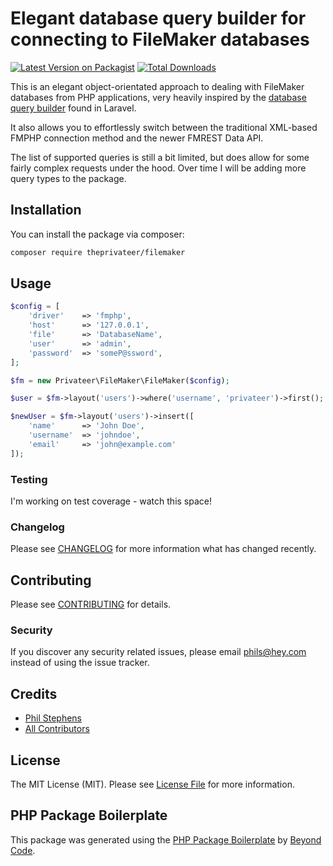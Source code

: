 # Elegant database query builder for connecting to FileMaker databases

[![Latest Version on Packagist](https://img.shields.io/packagist/v/theprivateer/filemaker.svg?style=flat-square)](https://packagist.org/packages/theprivateer/filemaker)
[![Total Downloads](https://img.shields.io/packagist/dt/theprivateer/filemaker.svg?style=flat-square)](https://packagist.org/packages/theprivateer/filemaker)

This is an elegant object-orientated approach to dealing with FileMaker databases from PHP applications, very heavily inspired by the [database query builder](https://laravel.com/docs/8.x/queries) found in Laravel.

It also allows you to effortlessly switch between the traditional XML-based FMPHP connection method and the newer FMREST Data API.

The list of supported queries is still a bit limited, but does allow for some fairly complex requests under the hood.  Over time I will be adding more query types to the package.

## Installation

You can install the package via composer:

```bash
composer require theprivateer/filemaker
```

## Usage

```php
$config = [
    'driver'	=> 'fmphp',
    'host'      => '127.0.0.1',
    'file'      => 'DatabaseName',
    'user'      => 'admin',
    'password'  => 'someP@ssword',
];

$fm = new Privateer\FileMaker\FileMaker($config);

$user = $fm->layout('users')->where('username', 'privateer')->first();

$newUser = $fm->layout('users')->insert([
    'name'      => 'John Doe',
    'username'  => 'johndoe',
    'email'     => 'john@example.com'
]);
```

### Testing

I'm working on test coverage - watch this space!

### Changelog

Please see [CHANGELOG](CHANGELOG.md) for more information what has changed recently.

## Contributing

Please see [CONTRIBUTING](CONTRIBUTING.md) for details.

### Security

If you discover any security related issues, please email phils@hey.com instead of using the issue tracker.

## Credits

-   [Phil Stephens](https://github.com/theprivateer)
-   [All Contributors](../../contributors)

## License

The MIT License (MIT). Please see [License File](LICENSE.md) for more information.

## PHP Package Boilerplate

This package was generated using the [PHP Package Boilerplate](https://laravelpackageboilerplate.com) by [Beyond Code](http://beyondco.de/).
